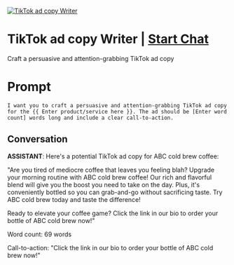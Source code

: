 
[![TikTok ad copy Writer](https://flow-prompt-covers.s3.us-west-1.amazonaws.com/icon/minimalist/mini_11.png)](https://gptcall.net/chat.html?data=%7B%22contact%22%3A%7B%22id%22%3A%22C2q8ZqYvNWyMCbVf9rBx-%22%2C%22flow%22%3Atrue%7D%7D)
# TikTok ad copy Writer | [Start Chat](https://gptcall.net/chat.html?data=%7B%22contact%22%3A%7B%22id%22%3A%22C2q8ZqYvNWyMCbVf9rBx-%22%2C%22flow%22%3Atrue%7D%7D)
Craft a persuasive and attention-grabbing TikTok ad copy 

# Prompt

```
I want you to craft a persuasive and attention-grabbing TikTok ad copy for the {{ Enter product/service here }}. The ad should be [Enter word count] words long and include a clear call-to-action.
```

## Conversation

**ASSISTANT**: Here's a potential TikTok ad copy for ABC cold brew coffee:



"Are you tired of mediocre coffee that leaves you feeling blah? Upgrade your morning routine with ABC cold brew coffee! Our rich and flavorful blend will give you the boost you need to take on the day. Plus, it's conveniently bottled so you can grab-and-go without sacrificing taste. Try ABC cold brew today and taste the difference!



Ready to elevate your coffee game? Click the link in our bio to order your bottle of ABC cold brew now!" 



Word count: 69 words



Call-to-action: "Click the link in our bio to order your bottle of ABC cold brew now!"


